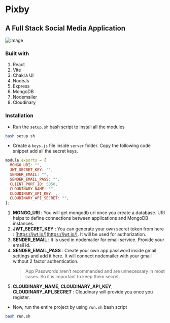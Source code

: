# Pixby
## A Full Stack Social Media Application
![image](https://user-images.githubusercontent.com/73098407/194613958-20b79c70-48c0-4d3a-98f8-abbfa6675fe8.png)

### Built with
1. React
2. Vite
3. Chakra UI
4. NodeJs
5. Express
6. MongoDB
7. Nodemailer
8. Cloudinary

### Installation

- Run the `setup.sh` bash script to install all the modules

```bash
bash setup.sh
```

- Create a `keys.js` file inside `server` folder. Copy the following code snippet add all the secret keys.

```js
module.exports = {
  MONGO_URI: "",
  JWT_SECRET_KEY: "",
  SENDER_EMAIL: "",
  SENDER_EMAIL_PASS: "",
  CLIENT_PORT_ID: 5050,
  CLOUDINARY_NAME: "",
  CLOUDINARY_API_KEY: ,
  CLOUDINARY_API_SECRET: "",
};
```

1. **MONGO_URI** : You will get mongodb uri once you create a database. URI helps to define connections between applications and MongoDB instances.
2. **JWT_SECRET_KEY** : You can generate your own secret token from here : [https://jwt.io/](https://jwt.io/). It will be used for authorization.
3. **SENDER_EMAIL** : It is used in nodemailer for email service. Provide your email id.
4. **SENDER_EMAIL_PASS** : Create your own app password inside gmail settings and add it here. It will connect nodemailer with your gmail without 2 factor authentication.
   > App Passwords aren’t recommended and are unnecessary in most cases. So it is important to keep them secret.
5. **CLOUDINARY_NAME**, **CLOUDINARY_API_KEY**, **CLOUDINARY_API_SECRET** : Cloudinary will provide you once you register.

- Now, run the entire project by using `run.sh` bash script

```bash
bash run.sh
```
